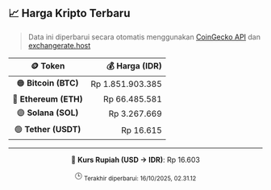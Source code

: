 

<!-- HARGA_KRIPTO -->
## 📈 Harga Kripto Terbaru

> Data ini diperbarui secara otomatis menggunakan [CoinGecko API](https://www.coingecko.com/) dan [exchangerate.host](https://exchangerate.host/)

<div align="center">

| 🪙 Token | 💰 Harga (IDR) |
|:------:|---------------:|
| 🟠 **Bitcoin (BTC)**   | Rp 1.851.903.385 |
| 🔵 **Ethereum (ETH)**  | Rp 66.485.581 |
| 🟣 **Solana (SOL)**    | Rp 3.267.669 |
| 🟢 **Tether (USDT)**   | Rp 16.615 |

---

💱 **Kurs Rupiah (USD → IDR)**: Rp 16.603

🕒 <sub>Terakhir diperbarui: 16/10/2025, 02.31.12</sub>

</div>
<!-- /HARGA_KRIPTO -->